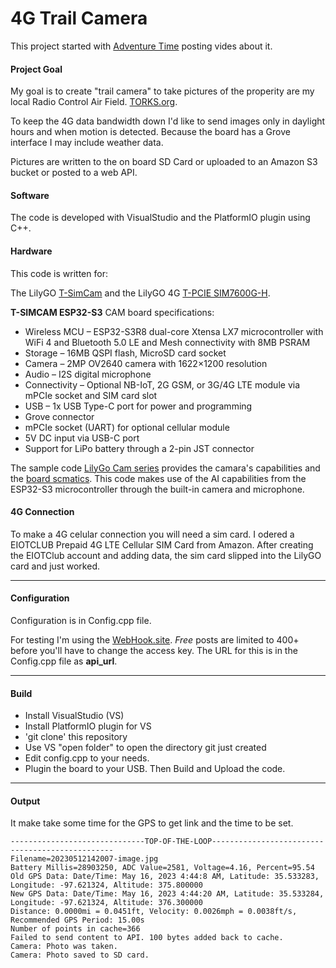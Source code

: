 
# 4G Trail Camera

This project started with [Adventure Time](https://www.youtube.com/@adventuretime5020) posting vides about it.

#### Project Goal
My goal is to create "trail camera" to take pictures of the properity are my local Radio Control Air Field. [TORKS.org](https://torks.org). 

To keep the 4G data bandwidth down I'd like to send images only in daylight hours and when motion is detected. Because the board has a Grove interface I may include weather data. 

Pictures are written to the on board SD Card or uploaded to an Amazon S3 bucket or posted to a web API.  

#### Software
The code is developed with VisualStudio and the PlatformIO plugin using C++. 

#### Hardware
This code is written for:

The LilyGO [T-SimCam](https://www.lilygo.cc/products/t-simcam) and the LilyGO 4G [T-PCIE SIM7600G-H](https://www.lilygo.cc/products/a-t-pcie).

**T-SIMCAM ESP32-S3** CAM board specifications:

- Wireless MCU – ESP32-S3R8 dual-core Xtensa LX7 microcontroller with WiFi 4 and Bluetooth 5.0 LE and Mesh connectivity with 8MB PSRAM
- Storage – 16MB QSPI flash, MicroSD card socket
- Camera – 2MP OV2640 camera with 1622×1200 resolution
- Audio – I2S digital microphone
- Connectivity – Optional NB-IoT, 2G GSM, or 3G/4G LTE module via mPCIe socket and SIM card slot
- USB – 1x USB Type-C port for power and programming
- Grove connector
- mPCIe socket (UART) for optional cellular module
- 5V DC input via USB-C port
- Support for LiPo battery through a 2-pin JST connector

The sample code [LilyGo Cam series](https://github.com/Xinyuan-LilyGO/LilyGo-Camera-Series) provides the camara's capabilities and the [board scmatics](https://github.com/Xinyuan-LilyGO/LilyGo-Camera-Series/blob/master/schematic/T_SIMCAM-V1.0_Schematic.pdf). This code makes use of the AI capabilities from the ESP32-S3 microcontroller through the built-in camera and microphone.

#### 4G Connection
To make a 4G celular connection you will need a sim card. I odered a EIOTCLUB Prepaid 4G LTE Cellular SIM Card from Amazon. After creating the EIOTClub account and adding data, the sim card slipped into the LilyGO card and just worked.

----
#### Configuration

Configuration is in Config.cpp file.

For testing I'm using the [WebHook.site](https://webhook.site).  *Free* posts are limited to 400+ before you'll have to change the access key.  The URL for this is in the Config.cpp file as **api_url**. 

----

#### Build

* Install VisualStudio (VS)
* Install PlatformIO plugin for VS
* 'git clone' this repository
* Use VS "open folder" to open the directory git just created
* Edit config.cpp to your needs.
* Plugin the board to your USB. Then Build and Upload the code.

----
#### Output
It make take some time for the GPS to get link and the time to be set.

    ------------------------------TOP-OF-THE-LOOP------------------------------------------------
    Filename=20230512142007-image.jpg
    Battery Millis=28903250, ADC Value=2581, Voltage=4.16, Percent=95.54
    Old GPS Data: Date/Time: May 16, 2023 4:44:8 AM, Latitude: 35.533283, Longitude: -97.621324, Altitude: 375.800000
    New GPS Data: Date/Time: May 16, 2023 4:44:20 AM, Latitude: 35.533284, Longitude: -97.621324, Altitude: 376.300000
    Distance: 0.0000mi = 0.0451ft, Velocity: 0.0026mph = 0.0038ft/s, Recommended GPS Period: 15.00s
    Number of points in cache=366
    Failed to send content to API. 100 bytes added back to cache.
    Camera: Photo was taken.
    Camera: Photo saved to SD card.

